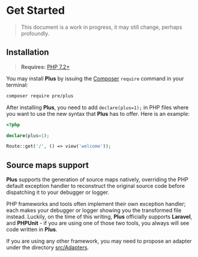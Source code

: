 # Get Started

> This document is a work in progress, it may still change, perhaps profoundly.

## Installation

> **Requires:** [PHP 7.2+](https://php.net/releases)

You may install **Plus** by issuing the [Composer](https://getcomposer.org) `require` command in your terminal:

```bash
composer require pre/plus
```

After installing **Plus**, you need to add `declare(plus=1);` in PHP files where
you want to use the new syntax that **Plus** has to offer. Here is an example:

```php
<?php

declare(plus=1);

Route::get('/', () => view('welcome'));
```

## Source maps support

**Plus** supports the generation of source maps natively, overriding the PHP default exception
handler to reconstruct the original source code before dispatching it to your debugger or logger.

PHP frameworks and tools often implement their own exception handler; each makes your debugger
or logger showing you the transformed file instead. Luckily, on the time of this writing, **Plus**
officially supports **Laravel**, and **PHPUnit** - if you are using one of those two tools,
you always will see code written in **Plus**.

If you are using any other framework, you may need to propose an adapter under the directory [src/Adapters](https://github.com/preprocess/plus/tree/master/src/Adapters).
